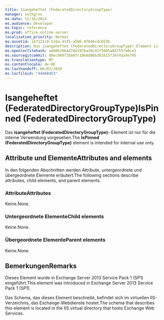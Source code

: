 ```yaml
---
title: Isangeheftet (FederatedDirectoryGroupType)
manager: sethgros
ms.date: 11/16/2014
ms.audience: Developer
ms.topic: reference
ms.prod: office-online-server
localization_priority: Normal
ms.assetid: 147121c9-516a-41f5-a506-0f646cdc653b
description: Das isangeheftet (FederatedDirectoryGroupType)-Element ist nur für die interne Verwendung vorgesehen.
ms.openlocfilehash: ad4063964d7de197ba39c91f5605a86755fa0ce1
ms.sourcegitcommit: 88ec988f2bb67c1866d06b361615f3674a24e795
ms.translationtype: MT
ms.contentlocale: de-DE
ms.lasthandoff: 06/03/2020
ms.locfileid: "44468453"
---
```

# <a name="ispinned-federateddirectorygrouptype"></a><span data-ttu-id="28e3e-103">Isangeheftet (FederatedDirectoryGroupType)</span><span class="sxs-lookup"><span data-stu-id="28e3e-103">IsPinned (FederatedDirectoryGroupType)</span></span>

<span data-ttu-id="28e3e-104">Das **isangeheftet (FederatedDirectoryGroupType)-** Element ist nur für die interne Verwendung vorgesehen.</span><span class="sxs-lookup"><span data-stu-id="28e3e-104">The **IsPinned (FederatedDirectoryGroupType)** element is intended for internal use only.</span></span> 

## <a name="attributes-and-elements"></a><span data-ttu-id="28e3e-105">Attribute und Elemente</span><span class="sxs-lookup"><span data-stu-id="28e3e-105">Attributes and elements</span></span>

<span data-ttu-id="28e3e-106">In den folgenden Abschnitten werden Attribute, untergeordnete und übergeordnete Elemente erläutert.</span><span class="sxs-lookup"><span data-stu-id="28e3e-106">The following sections describe attributes, child elements, and parent elements.</span></span>
  
### <a name="attributes"></a><span data-ttu-id="28e3e-107">Attribute</span><span class="sxs-lookup"><span data-stu-id="28e3e-107">Attributes</span></span>

<span data-ttu-id="28e3e-108">Keine.</span><span class="sxs-lookup"><span data-stu-id="28e3e-108">None.</span></span>
  
### <a name="child-elements"></a><span data-ttu-id="28e3e-109">Untergeordnete Elemente</span><span class="sxs-lookup"><span data-stu-id="28e3e-109">Child elements</span></span>

<span data-ttu-id="28e3e-110">Keine.</span><span class="sxs-lookup"><span data-stu-id="28e3e-110">None.</span></span>
  
### <a name="parent-elements"></a><span data-ttu-id="28e3e-111">Übergeordnete Elemente</span><span class="sxs-lookup"><span data-stu-id="28e3e-111">Parent elements</span></span>

<span data-ttu-id="28e3e-112">Keine.</span><span class="sxs-lookup"><span data-stu-id="28e3e-112">None.</span></span>
  
## <a name="remarks"></a><span data-ttu-id="28e3e-113">Bemerkungen</span><span class="sxs-lookup"><span data-stu-id="28e3e-113">Remarks</span></span>

<span data-ttu-id="28e3e-114">Dieses Element wurde in Exchange Server 2013 Service Pack 1 (SP1) eingeführt.</span><span class="sxs-lookup"><span data-stu-id="28e3e-114">This element was introduced in Exchange Server 2013 Service Pack 1 (SP1).</span></span>
  
<span data-ttu-id="28e3e-115">Das Schema, das dieses Element beschreibt, befindet sich im virtuellen IIS-Verzeichnis, das Exchange-Webdienste hostet.</span><span class="sxs-lookup"><span data-stu-id="28e3e-115">The schema that describes this element is located in the IIS virtual directory that hosts Exchange Web Services.</span></span>
  

